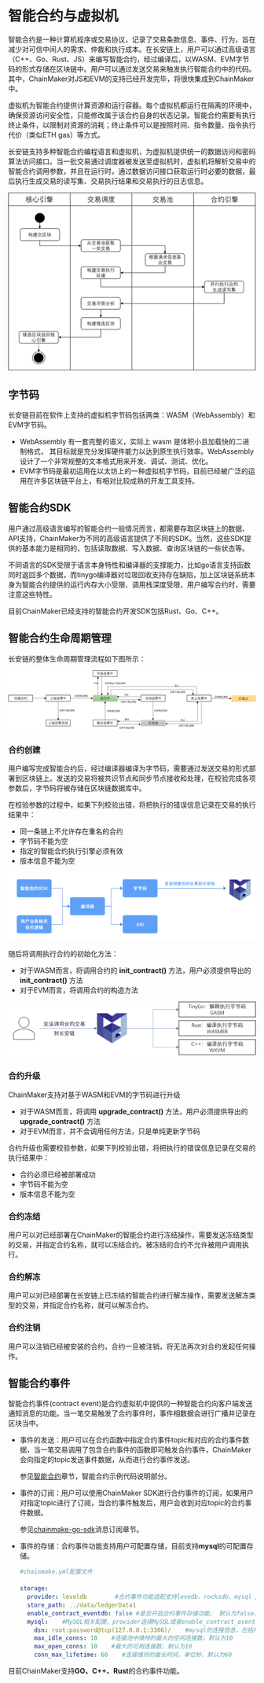 # 智能合约与虚拟机

智能合约是一种计算机程序或交易协议，记录了交易条款信息、事件、行为，旨在减少对可信中间人的需求、仲裁和执行成本。在长安链上，用户可以通过高级语言（C++、Go、Rust、JS）来编写智能合约，经过编译后，以WASM、EVM字节码的形式存储在区块链中。用户可以通过发送交易来触发执行智能合约中的代码。其中，ChainMaker对JS和EVM的支持已经开发完毕，将很快集成到ChainMaker中。

虚拟机为智能合约提供计算资源和运行容器。每个虚拟机都运行在隔离的环境中，确保资源访问安全性，只能修改属于该合约自身的状态记录。智能合约需要有执行终止条件，以限制对资源的消耗；终止条件可以是按照时间、指令数量、指令执行代价（类似ETH gas）等方式。

长安链支持多种智能合约编程语言和虚拟机，为虚拟机提供统一的数据访问和密码算法访问接口。当一批交易通过调度器被发送至虚拟机时，虚拟机将解析交易中的智能合约调用参数，并且在运行时，通过数据访问接口获取运行时必要的数据，最后执行生成交易的读写集、交易执行结果和交易执行的日志信息。

<img src="../images/智能合约与虚拟机.png" style="zoom:50%;" />

## 字节码

长安链目前在软件上支持的虚拟机字节码包括两类：WASM（WebAssembly）和EVM字节码。
- WebAssembly 有一套完整的语义，实际上 wasm 是体积小且加载快的二进制格式， 其目标就是充分发挥硬件能力以达到原生执行效率。WebAssembly 设计了一个非常规整的文本格式用来开发、调试、测试、优化。
- EVM字节码是最初运用在以太坊上的一种虚拟机字节码，目前已经被广泛的运用在许多区块链平台上，有相对比较成熟的开发工具支持。

## 智能合约SDK

用户通过高级语言编写的智能合约一般情况而言，都需要存取区块链上的数据、API支持，ChainMaker为不同的高级语言提供了不同的SDK。当然，这些SDK提供的基本能力是相同的，包括读取数据、写入数据、查询区块链的一些状态等。

不同语言的SDK受限于语言本身特性和编译器的支撑能力，比如go语言支持函数同时返回多个数据，而tinygo编译器对垃圾回收支持存在缺陷，加上区块链系统本身为智能合约提供的运行内存大小受限、调用栈深度受限，用户编写合约时，需要注意这些特性。

目前ChainMaker已经支持的智能合约开发SDK包括Rust、Go、C++。

## 智能合约生命周期管理

长安链的整体生命周期管理流程如下图所示：

<img src="../images/智能合约生命周期.png" style="zoom:50%;" />

### 合约创建

用户编写完成智能合约后，经过编译器编译为字节码，需要通过发送交易的形式部署到区块链上。发送的交易将被共识节点和同步节点接收和处理，在校验完成各项参数后，字节码将被存储在区块链数据库中。

在校验参数的过程中，如果下列校验出错，将把执行的错误信息记录在交易的执行结果中：

- 同一条链上不允许存在重名的合约
- 字节码不能为空
- 指定的智能合约执行引擎必须有效
- 版本信息不能为空

<img src="./docs/images/智能合约部署.png" style="zoom:60%;"  />

随后将调用执行合约的初始化方法：

- 对于WASM而言，将调用合约的 **init_contract()** 方法，用户必须提供导出的 **init_contract()** 方法
- 对于EVM而言，将调用合约的构造方法

<img src="../images/智能合约调用.png" style="zoom:60%;"  />

### 合约升级

ChainMaker支持对基于WASM和EVM的字节码进行升级

- 对于WASM而言，将调用 **upgrade_contract()** 方法，用户必须提供导出的 **upgrade_contract()** 方法
- 对于EVM而言，并不会调用任何方法，只是单纯更新字节码

合约升级也需要校验参数，如果下列校验出错，将把执行的错误信息记录在交易的执行结果中：

- 合约必须已经被部署成功
- 字节码不能为空
- 版本信息不能为空

### 合约冻结

用户可以对已经部署在ChainMaker的智能合约进行冻结操作，需要发送冻结类型的交易，并指定合约名称，就可以冻结合约。被冻结的合约不允许被用户调用执行。

### 合约解冻

用户可以对已经部署在长安链上已冻结的智能合约进行解冻操作，需要发送解冻类型的交易，并指定合约名称，就可以解冻合约。

### 合约注销

用户可以注销已经被安装的合约，合约一旦被注销，将无法再次对合约发起任何操作。

## 智能合约事件

智能合约事件(contract event)是合约虚拟机中提供的一种智能合约向客户端发送通知消息的功能。当一笔交易触发了合约事件时，事件相数据会进行广播并记录在区块当中。

+ 事件的发送：用户可以在合约函数中指定合约事件topic和对应的合约事件数据，当一笔交易调用了包含合约事件的函数即可触发合约事件，ChainMaker会向指定的topic发送事件数据，从而进行合约事件发送。

  参见[智能合约](../dev/1、智能合约.md)章节，智能合约示例代码说明部分。

+ 事件的订阅：用户可以使用ChainMaker SDK进行合约事件的订阅，如果用户对指定topic进行了订阅，当合约事件触发后，用户会收到对应topic的合约事件数据。

  参见[chainmake-go-sdk](../dev/chainmaker-go-sdk.md)消息订阅章节。

+ 事件的存储：合约事件功能支持用户可配置存储，目前支持**mysql**的可配置存储。

  ```yaml
  #chainmake.yml配置文件
  
  storage:
    provider: leveldb        #合约事件功能适配支持levedb、rocksdb、mysql provider
    store_path: ../data/ledgerData1
    enable_contract_eventdb: false #是否开启合约事件存储功能， 默认为false，如果设置为true,需要配置mysql
    mysql:    #MySQL相关配置，provider选择MySQL或者enable_contract_eventdb为true时需要配置
      dsn: root:password@tcp(127.0.0.1:3306)/    #mysql的连接信息，包括用户名、密码、ip、port等，示例：root:admin@tcp(127.0.0.1:3306)
      max_idle_conns: 10    #连接池中维持的最大的空闲连接数，默认为10
      max_open_conns: 10    #最大的可用连接数，默认为10
      conn_max_lifetime: 60    #连接维持的最长时间，单位秒，默认为60
  

目前ChainMaker支持**GO、C++、Rust**的合约事件功能。

